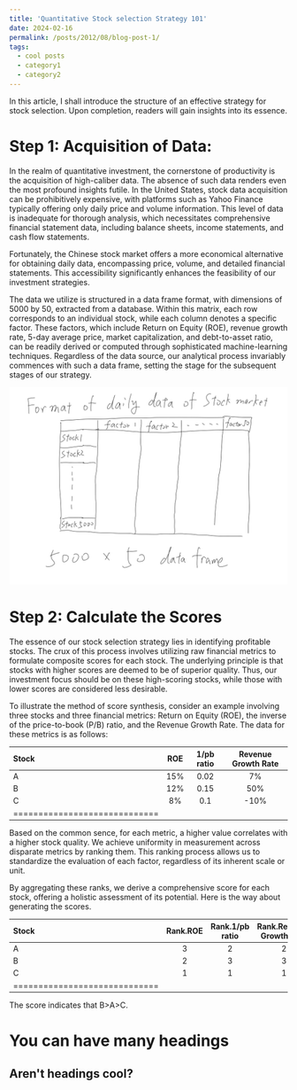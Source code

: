 ```yaml
---
title: 'Quantitative Stock selection Strategy 101'
date: 2024-02-16
permalink: /posts/2012/08/blog-post-1/
tags:
  - cool posts
  - category1
  - category2
---
```



In this article, I shall introduce the structure of an effective strategy for stock selection. Upon completion, readers will gain insights into its essence.



Step 1: Acquisition of Data:
======


In the realm of quantitative investment, the cornerstone of productivity is the acquisition of high-caliber data. The absence of such data renders even the most profound insights futile. In the United States, stock data acquisition can be prohibitively expensive, with platforms such as Yahoo Finance typically offering only daily price and volume information. This level of data is inadequate for thorough analysis, which necessitates comprehensive financial statement data, including balance sheets, income statements, and cash flow statements.

Fortunately, the Chinese stock market offers a more economical alternative for obtaining daily data, encompassing price, volume, and detailed financial statements. This accessibility significantly enhances the feasibility of our investment strategies.

The data we utilize is structured in a data frame format, with dimensions of 5000 by 50, extracted from a database. Within this matrix, each row corresponds to an individual stock, while each column denotes a specific factor. These factors, which include Return on Equity (ROE), revenue growth rate, 5-day average price, market capitalization, and debt-to-asset ratio, can be readily derived or computed through sophisticated machine-learning techniques. Regardless of the data source, our analytical process invariably commences with such a data frame, setting the stage for the subsequent stages of our strategy.

![Editing a markdown file for a talk](/images/plot1.png)



Step 2: Calculate the Scores
======

The essence of our stock selection strategy lies in identifying profitable stocks. The crux of this process involves utilizing raw financial metrics to formulate composite scores for each stock. The underlying principle is that stocks with higher scores are deemed to be of superior quality. Thus, our investment focus should be on these high-scoring stocks, while those with lower scores are considered less desirable.

To illustrate the method of score synthesis, consider an example involving three stocks and three financial metrics: Return on Equity (ROE), the inverse of the price-to-book (P/B) ratio, and the Revenue Growth Rate. The data for these metrics is as follows:

| Stock | ROE | 1/pb ratio | Revenue Growth Rate|
|:--------|:-------:|:--------:|:-------:|
| A  | 15%   |  0.02  | 7%|
|B  | 12%   | 0.15  | 50%|
| C   | 8%   | 0.1  |-10%|
|=============================|


Based on the common sence, for each metric, a higher value correlates with a higher stock quality. We achieve uniformity in measurement across disparate metrics by ranking them. This ranking process allows us to standardize the evaluation of each factor, regardless of its inherent scale or unit.

By aggregating these ranks, we derive a comprehensive score for each stock, offering a holistic assessment of its potential. Here is the way about generating the scores.

| Stock | Rank.ROE | Rank.1/pb ratio | Rank.Revenue Growth Rate|Score|
|:--------|:-------:|:--------:|:-------:|:-------:|
| A  | 3   |  2  | 2|7=3+2+2|
|B  | 2   | 3  | 3|8=2+3+3|
| C   | 1   | 1  |1|3=1+1+1|
|=============================|

The score indicates that B>A>C.


You can have many headings
======

Aren't headings cool?
------
